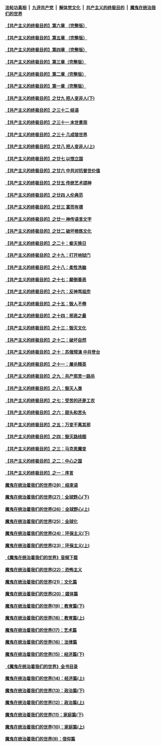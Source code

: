####  [法轮功真相](../../../../basic/blob/master/README.md?t=12060652) &nbsp;|&nbsp; [九评共产党](../../../../9ping.md/blob/master/README.md?t=12060652) &nbsp;|&nbsp; [解体党文化](../../../../jtdwh.md/blob/master/README.md?t=12060652)  &nbsp;|&nbsp; [共产主义的终极目的](../../../../gczydzjmd.md/blob/master/README.md?t=12060652) &nbsp;|&nbsp; [魔鬼在统治我们的世界](../../../../mgztzwmdsj.md/blob/master/README.md?t=12060652) 

#### [【共产主义的终极目的】第六章 （完整版）](../pages/nsc422/n11428913.md?t=12060652) 

#### [【共产主义的终极目的】第五章 （完整版）](../pages/nsc422/n11428912.md?t=12060652) 

#### [【共产主义的终极目的】第四章 （完整版）](../pages/nsc422/n11428907.md?t=12060652) 

#### [【共产主义的终极目的】第三章（完整版）](../pages/nsc422/n11428848.md?t=12060652) 

#### [【共产主义的终极目的】第二章（完整版）](../pages/nsc422/n11428831.md?t=12060652) 

#### [【共产主义的终极目的】第一章（完整版）](../pages/nsc422/n11417651.md?t=12060652) 

#### [【共产主义的终极目的】之廿九 把人变非人(下)](../pages/nsc422/n11344140.md?t=12060652) 

#### [【共产主义的终极目的】之三十二 结语](../pages/nsc422/n11360535.md?t=12060652) 

#### [【共产主义的终极目的】之三十一 末世景观](../pages/nsc422/n11351129.md?t=12060652) 

#### [【共产主义的终极目的】之三十 几成狼世界](../pages/nsc422/n11348280.md?t=12060652) 

#### [【共产主义的终极目的】之廿八 把人变非人(上)](../pages/nsc422/n11340492.md?t=12060652) 

#### [【共产主义的终极目的】之廿七 以恨立国](../pages/nsc422/n11336944.md?t=12060652) 

#### [【共产主义的终极目的】之廿六 中共对抗普世价值](../pages/nsc422/n11324785.md?t=12060652) 

#### [【共产主义的终极目的】之廿五 传统艺术颂神](../pages/nsc422/n11296396.md?t=12060652) 

#### [【共产主义的终极目的】之廿四 人伦典范](../pages/nsc422/n11296397.md?t=12060652) 

#### [【共产主义的终极目的】之廿三 富而有德](../pages/nsc422/n11283598.md?t=12060652) 

#### [【共产主义的终极目的】之廿一 神传语言文字](../pages/nsc422/n11263265.md?t=12060652) 

#### [【共产主义的终极目的】之廿二 破坏修炼文化](../pages/nsc422/n11245728.md?t=12060652) 

#### [【共产主义的终极目的】之二十：偷天换日](../pages/nsc422/n11238846.md?t=12060652) 

#### [【共产主义的终极目的】之十九：打开地狱门](../pages/nsc422/n11206376.md?t=12060652) 

#### [【共产主义的终极目的】之十八：柔性洗脑](../pages/nsc422/n11199994.md?t=12060652) 

#### [【共产主义的终极目的】之十七：颠倒善恶](../pages/nsc422/n11179782.md?t=12060652) 

#### [【共产主义的终极目的】之十六：反神骂祖宗](../pages/nsc422/n11166798.md?t=12060652) 

#### [【共产主义的终极目的】之十五：毁人不倦](../pages/nsc422/n11166792.md?t=12060652) 

#### [【共产主义的终极目的】之十四：邪恶之最](../pages/nsc422/n11150249.md?t=12060652) 

#### [【共产主义的终极目的】之十三：毁灭文化](../pages/nsc422/n11135227.md?t=12060652) 

#### [【共产主义的终极目的】之十二：破坏自然](../pages/nsc422/n11135214.md?t=12060652) 

#### [【共产主义的终极目的】之十：苏俄预演 中共登台](../pages/nsc422/n11118424.md?t=12060652) 

#### [【共产主义的终极目的】之十一：屠杀精英](../pages/nsc422/n11118442.md?t=12060652) 

#### [【共产主义的终极目的】之九：共产邪灵一路杀](../pages/nsc422/n11114139.md?t=12060652) 

#### [【共产主义的终极目的】之八：毁灭人类](../pages/nsc422/n11108503.md?t=12060652) 

#### [【共产主义的终极目的】之七：受苦的还是工农](../pages/nsc422/n11101809.md?t=12060652) 

#### [【共产主义的终极目的】之六：甜头和苦头](../pages/nsc422/n11096971.md?t=12060652) 

#### [【共产主义的终极目的】之五：万变不离其邪](../pages/nsc422/n11091285.md?t=12060652) 

#### [【共产主义的终极目的】之四：毁灭路线图](../pages/nsc422/n11086284.md?t=12060652) 

#### [【共产主义的终极目的】之三：马克思魔变](../pages/nsc422/n11061941.md?t=12060652) 

#### [【共产主义的终极目的】之二：中心之国](../pages/nsc422/n11047728.md?t=12060652) 

#### [【共产主义的终极目的】之一：序言](../pages/nsc422/n11086077.md?t=12060652) 

#### [魔鬼在统治着我们的世界(28)：结束语](../pages/nsc422/n10936246.md?t=12060652) 

#### [魔鬼在统治着我们的世界(27)：全球野心(下)](../pages/nsc422/n10928319.md?t=12060652) 

#### [魔鬼在统治着我们的世界(26)：全球野心(上)](../pages/nsc422/n10900318.md?t=12060652) 

#### [魔鬼在统治着我们的世界(25)：全球化](../pages/nsc422/n10788205.md?t=12060652) 

#### [魔鬼在统治着我们的世界(24)：环保主义(下)](../pages/nsc422/n10695307.md?t=12060652) 

#### [魔鬼在统治着我们的世界(23)：环保主义(上)](../pages/nsc422/n10688613.md?t=12060652) 

#### [《魔鬼在统治着我们的世界》音频下载](../pages/nsc422/n10635553.md?t=12060652) 

#### [魔鬼在统治着我们的世界(22)：恐怖主义](../pages/nsc422/n10614727.md?t=12060652) 

#### [魔鬼在统治着我们的世界(21)：文化篇](../pages/nsc422/n10597706.md?t=12060652) 

#### [魔鬼在统治着我们的世界(20)：媒体篇](../pages/nsc422/n10586579.md?t=12060652) 

#### [魔鬼在统治着我们的世界(19)：教育篇(下)](../pages/nsc422/n10564808.md?t=12060652) 

#### [魔鬼在统治着我们的世界(18)：教育篇(上)](../pages/nsc422/n10526970.md?t=12060652) 

#### [魔鬼在统治着我们的世界(17)：艺术篇](../pages/nsc422/n10499093.md?t=12060652) 

#### [魔鬼在统治着我们的世界(16)：法律篇](../pages/nsc422/n10485969.md?t=12060652) 

#### [魔鬼在统治着我们的世界(15)：经济篇(下)](../pages/nsc422/n10469975.md?t=12060652) 

#### [《魔鬼在统治着我们的世界》全书目录](../pages/nsc422/n10464261.md?t=12060652) 

#### [魔鬼在统治着我们的世界(14)：经济篇(上)](../pages/nsc422/n10457370.md?t=12060652) 

#### [魔鬼在统治着我们的世界(13)：政治篇(下)](../pages/nsc422/n10448270.md?t=12060652) 

#### [魔鬼在统治着我们的世界(12)：政治篇(上)](../pages/nsc422/n10444576.md?t=12060652) 

#### [魔鬼在统治着我们的世界(11)：家庭篇(下)](../pages/nsc422/n10440961.md?t=12060652) 

#### [魔鬼在统治着我们的世界(10)：家庭篇(上)](../pages/nsc422/n10435448.md?t=12060652) 

#### [魔鬼在统治着我们的世界(9)：信仰篇](../pages/nsc422/n10432159.md?t=12060652) 

